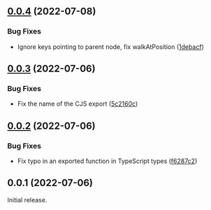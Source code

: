 ## [0.0.4](https://github.com/prantlf/estree-walkie/compare/v0.0.3...v0.0.4) (2022-07-08)


### Bug Fixes

* Ignore keys pointing to parent node, fix walkAtPosition ([1debacf](https://github.com/prantlf/estree-walkie/commit/1debacf5eeed99d42a8b376bb2998514876fb53f))

## [0.0.3](https://github.com/prantlf/estree-walkie/compare/v0.0.2...v0.0.3) (2022-07-06)


### Bug Fixes

* Fix the name of the CJS export ([5c2160c](https://github.com/prantlf/estree-walkie/commit/5c2160c880166d6ea296d59d86098381d8f6a6f4))

## [0.0.2](https://github.com/prantlf/estree-walkie/compare/v0.0.1...v0.0.2) (2022-07-06)


### Bug Fixes

* Fix typo in an exported function in TypeScript types ([f6287c2](https://github.com/prantlf/estree-walkie/commit/f6287c2f986ef956967f21f2dcbe67b44dde58dd))

## 0.0.1 (2022-07-06)

Initial release.
